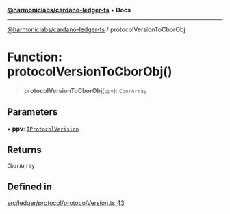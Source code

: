 [**@harmoniclabs/cardano-ledger-ts**](../README.md) • **Docs**

***

[@harmoniclabs/cardano-ledger-ts](../globals.md) / protocolVersionToCborObj

# Function: protocolVersionToCborObj()

> **protocolVersionToCborObj**(`ppv`): `CborArray`

## Parameters

• **ppv**: [`IProtocolVerision`](../type-aliases/IProtocolVerision.md)

## Returns

`CborArray`

## Defined in

[src/ledger/protocol/protocolVersion.ts:43](https://github.com/HarmonicLabs/cardano-ledger-ts/blob/94dd590ffe94133126b0d8d49920fc7b002e1975/src/ledger/protocol/protocolVersion.ts#L43)
